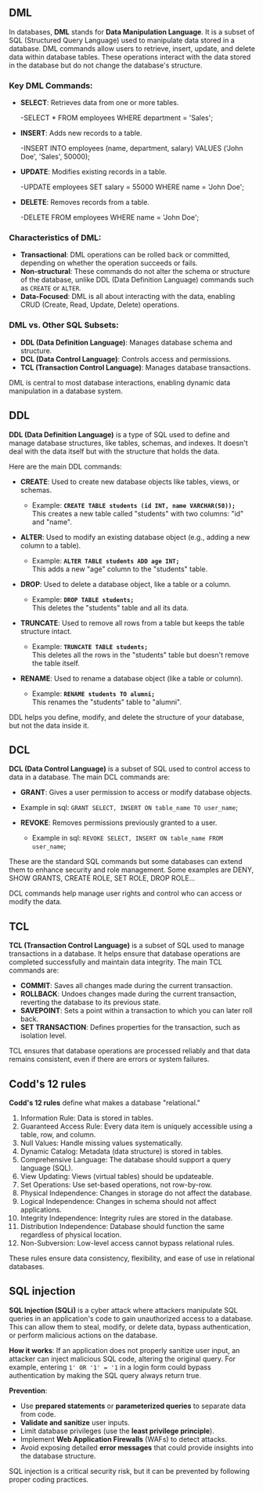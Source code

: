 
## DML

In databases, **DML** stands for **Data Manipulation Language**. It is a subset of SQL (Structured Query Language) used to manipulate data stored in a database. DML commands allow users to retrieve, insert, update, and delete data within database tables. These operations interact with the data stored in the database but do not change the database's structure.

### Key DML Commands:
- **SELECT**: Retrieves data from one or more tables.
   
   -SELECT * FROM employees WHERE department = 'Sales';
   
- **INSERT**: Adds new records to a table.
   
   -INSERT INTO employees (name, department, salary) VALUES ('John Doe', 'Sales', 50000);
   
- **UPDATE**: Modifies existing records in a table.
   
   -UPDATE employees SET salary = 55000 WHERE name = 'John Doe';
   
- **DELETE**: Removes records from a table.
   
   -DELETE FROM employees WHERE name = 'John Doe';
   

### Characteristics of DML:
- **Transactional**: DML operations can be rolled back or committed, depending on whether the operation succeeds or fails.
- **Non-structural**: These commands do not alter the schema or structure of the database, unlike DDL (Data Definition Language) commands such as `CREATE` or `ALTER`.
- **Data-Focused**: DML is all about interacting with the data, enabling CRUD (Create, Read, Update, Delete) operations.

### DML vs. Other SQL Subsets:
- **DDL (Data Definition Language)**: Manages database schema and structure.
- **DCL (Data Control Language)**: Controls access and permissions.
- **TCL (Transaction Control Language)**: Manages database transactions. 

DML is central to most database interactions, enabling dynamic data manipulation in a database system.

## DDL

**DDL (Data Definition Language)** is a type of SQL used to define and manage database structures, like tables, schemas, and indexes. It doesn't deal with the data itself but with the structure that holds the data. 

Here are the main DDL commands:

- **CREATE**: Used to create new database objects like tables, views, or schemas.
   - Example: **`CREATE TABLE students (id INT, name VARCHAR(50));`**  
     This creates a new table called "students" with two columns: "id" and "name".

- **ALTER**: Used to modify an existing database object (e.g., adding a new column to a table).
   - Example: **`ALTER TABLE students ADD age INT;`**  
     This adds a new "age" column to the "students" table.

- **DROP**: Used to delete a database object, like a table or a column.
   - Example: **`DROP TABLE students;`**  
     This deletes the "students" table and all its data.

- **TRUNCATE**: Used to remove all rows from a table but keeps the table structure intact.
   - Example: **`TRUNCATE TABLE students;`**  
     This deletes all the rows in the "students" table but doesn't remove the table itself.

- **RENAME**: Used to rename a database object (like a table or column).
   - Example: **`RENAME students TO alumni;`**  
     This renames the "students" table to "alumni".

DDL helps you define, modify, and delete the structure of your database, but not the data inside it.

## DCL 

**DCL (Data Control Language)** is a subset of SQL used to control access to data in a database. The main DCL commands are:

- **GRANT**: Gives a user permission to access or modify database objects.
 - Example in sql:
 `GRANT SELECT, INSERT ON table_name TO user_name`;
     

- **REVOKE**: Removes permissions previously granted to a user.
  - Example in sql:
  `REVOKE SELECT, INSERT ON table_name FROM user_name`;
     

These are the standard SQL commands but some databases can extend them to enhance security and role management. Some examples are DENY, SHOW GRANTS, CREATE ROLE, SET ROLE, DROP ROLE... 

DCL commands help manage user rights and control who can access or modify the data.

## TCL 

**TCL (Transaction Control Language)** is a subset of SQL used to manage transactions in a database. It helps ensure that database operations are completed successfully and maintain data integrity. The main TCL commands are:

- **COMMIT**: Saves all changes made during the current transaction.
- **ROLLBACK**: Undoes changes made during the current transaction, reverting the database to its previous state.
- **SAVEPOINT**: Sets a point within a transaction to which you can later roll back.
- **SET TRANSACTION**: Defines properties for the transaction, such as isolation level.

TCL ensures that database operations are processed reliably and that data remains consistent, even if there are errors or system failures.

 
## Codd's 12 rules

**Codd's 12 rules** define what makes a database "relational."

1. Information Rule: Data is stored in tables.
2. Guaranteed Access Rule: Every data item is uniquely accessible using a table, row, and column.
3. Null Values: Handle missing values systematically.
4. Dynamic Catalog: Metadata (data structure) is stored in tables.
5. Comprehensive Language: The database should support a query language (SQL).
6. View Updating: Views (virtual tables) should be updateable.
7. Set Operations: Use set-based operations, not row-by-row.
8. Physical Independence: Changes in storage do not affect the database.
9. Logical Independence: Changes in schema should not affect applications.
10. Integrity Independence: Integrity rules are stored in the database.
11. Distribution Independence: Database should function the same regardless of physical location.
12. Non-Subversion: Low-level access cannot bypass relational rules.

These rules ensure data consistency, flexibility, and ease of use in relational databases.


## SQL injection

**SQL Injection (SQLi)** is a cyber attack where attackers manipulate SQL queries in an application's code to gain unauthorized access to a database. This can allow them to steal, modify, or delete data, bypass authentication, or perform malicious actions on the database.

**How it works**: If an application does not properly sanitize user input, an attacker can inject malicious SQL code, altering the original query. For example, entering `1' OR '1' = '1` in a login form could bypass authentication by making the SQL query always return true.

**Prevention**:
- Use **prepared statements** or **parameterized queries** to separate data from code.
- **Validate and sanitize** user inputs.
- Limit database privileges (use the **least privilege principle**).
- Implement **Web Application Firewalls** (WAFs) to detect attacks.
- Avoid exposing detailed **error messages** that could provide insights into the database structure.

SQL injection is a critical security risk, but it can be prevented by following proper coding practices.
